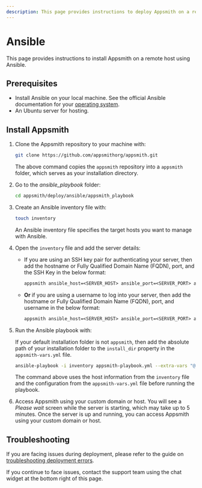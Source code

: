 ```yaml
---
description: This page provides instructions to deploy Appsmith on a remote host using Ansible.
---
```


# Ansible

This page provides instructions to install Appsmith on a remote host using Ansible.

## Prerequisites

- Install Ansible on your local machine. See the official Ansible documentation for your [operating system](https://docs.ansible.com/ansible/latest/installation_guide/installation_distros.html#installing-ansible-on-specific-operating-systems).
- An Ubuntu server for hosting.

## Install Appsmith

1. Clone the Appsmith repository to your machine with:

   ```bash
   git clone https://github.com/appsmithorg/appsmith.git
   ```

   The above command copies the `appsmith` repository into a `appsmith` folder, which serves as your installation directory.

2. Go to the _ansible_playbook_ folder:
   ```bash
   cd appsmith/deploy/ansible/appsmith_playbook
   ```
3. Create an Ansible inventory file with:

   ```bash
   touch inventory
   ```

   An Ansible inventory file specifies the target hosts you want to manage with Ansible.

4. Open the `inventory` file and add the server details:
   - If you are using an SSH key pair for authenticating your server, then add the hostname or Fully Qualified Domain Name (FQDN), port, and the SSH Key in the below format:
     ```txt
     appsmith ansible_host=<SERVER_HOST> ansible_port=<SERVER_PORT> ansible_user=<SERVER_USER> ansible_ssh_private_key_file=<PATH_TO_SSH_PRIVATE_KEY_FILE>
     ```
   - **Or** if you are using a username to log into your server, then add the hostname or Fully Qualified Domain Name (FQDN), port, and username in the below format:
     ```txt
     appsmith ansible_host=<SERVER_HOST> ansible_port=<SERVER_PORT> ansible_user=<SERVER_USER>
     ```
5. Run the Ansible playbook with:

   If your default installation folder is not `appsmith`, then add the absolute path of your installation folder to the `install_dir` property in the `appsmith-vars.yml` file.

   ```bash
   ansible-playbook -i inventory appsmith-playbook.yml --extra-vars "@appsmith-vars.yml"
   ```

   The command above uses the host information from the `inventory` file and the configuration from the `appsmith-vars.yml` file before running the playbook.

6. Access Appsmith using your custom domain or host. You will see a _Please wait_ screen while the server is starting, which may take up to 5 minutes. Once the server is up and running, you can access Appsmith using your custom domain or host.

## Troubleshooting

If you are facing issues during deployment, please refer to the guide on [troubleshooting deployment errors](/help-and-support/troubleshooting-guide/deployment-errors).

If you continue to face issues, contact the support team using the chat widget at the bottom right of this page.
